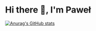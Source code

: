 # Hi there 👋, I'm Paweł

[![Anurag's GitHub stats](https://github-readme-stats.vercel.app/api?username=PabloPicas0&show_icons=true)](https://github.com/PabloPicas0/github-readme-stats)
